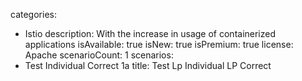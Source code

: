 categories:
  - Istio
description: With the increase in usage of containerized applications
isAvailable: true
isNew: true
isPremium: true
license: Apache
scenarioCount: 1
scenarios:
  - Test Individual Correct 1a
title: Test Lp Individual LP Correct
